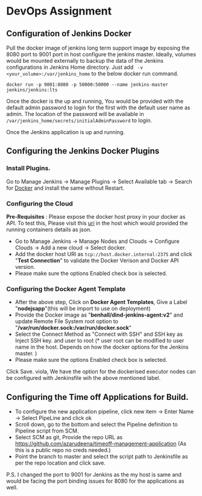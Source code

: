 # DevOps Assignment 

## Configuration of Jenkins Docker

Pull the docker image of jenkins long term support image by exposing the 8080 port to 9001 port in host configure the 
jenkins master. Ideally, volumes would be mounted externally to backup the data of the Jenkins configurations in Jenkins
Home directory. Just add ``` -v <your_volume>:/var/jenkins_home``` to the below docker run command. 


```
docker run -p 9001:8080 -p 50000:50000 --name jenkins-master jenkins/jenkins:lts
```

Once the docker is the up and running, You would be provided with the default admin password to login for the first with 
the default user name as admin. The location of the password will be available in `/var/jenkins_home/secrets/initialAdminPassword`
to login. 

Once the Jenkins application is up and running. 

## Configuring the Jenkins Docker Plugins 

### Install Plugins. 

Go to Manage Jenkins -> Manage Plugins -> Select Available tab -> Search for 
[Docker](https://wiki.jenkins.io/display/JENKINS/Docker+Plugin) and install the same without Restart. 


### Configuring the Cloud 

**Pre-Requisites** : Please expose the docker host proxy in your docker as API. To test this, Please visit this [uri](http://localhost:2375/containers/json) in the host
which would provided the running containers details as json. 


*   Go to Manage Jenkins -> Manage Nodes and Clouds -> Configure Clouds -> Add a new cloud -> Select docker. 
*   Add the docker host URI as `tcp://host.docker.internal:2375` and click "**Test Connection**" to validate the Docker Verison and Docker API version. 
*   Please make sure the options Enabled check box is selected. 

### Configuring the Docker Agent Template

*   After the above step, Click on **Docker Agent Templates**, Give a Label "**nodejsapp**"(this will be import to use on deployment)
*   Provide the Docker image as "**benhall/dind-jenkins-agent:v2**" and update Remote File System root option to "**/var/run/docker.sock:/var/run/docker.sock**"
*   Select the Connect Method as "Connect with SSH" and SSH key as Inject SSH key. and user to root (* user root can be modified to user name in the host.
 Depends on how the docker options for the Jenkins master. )
*   Please make sure the options Enabled check box is selected.

Click Save. viola, We have the option for the dockerised executor nodes can be configured with Jenkinsfile wih the above mentioned label. 


## Configuring the Time off Applications for Build. 

*   To configure the new application pipeline, click new item -> Enter Name -> Select PipeLine and click ok 
*   Scroll down, go to the bottom and select the Pipeline definition to Pipeline script from SCM. 
*   Select SCM as git, Provide the repo URL as https://github.com/azarudeena/timeoff-management-application (As this is a public repo no creds needed.)
*   Point the branch to master and select the script path to Jenkinsfile as per the repo location and click save. 




P.S. I changed the port to 9001 for Jenkins as the my host is same and would be facing the port binding issues for 8080 
for the applications as well. 
